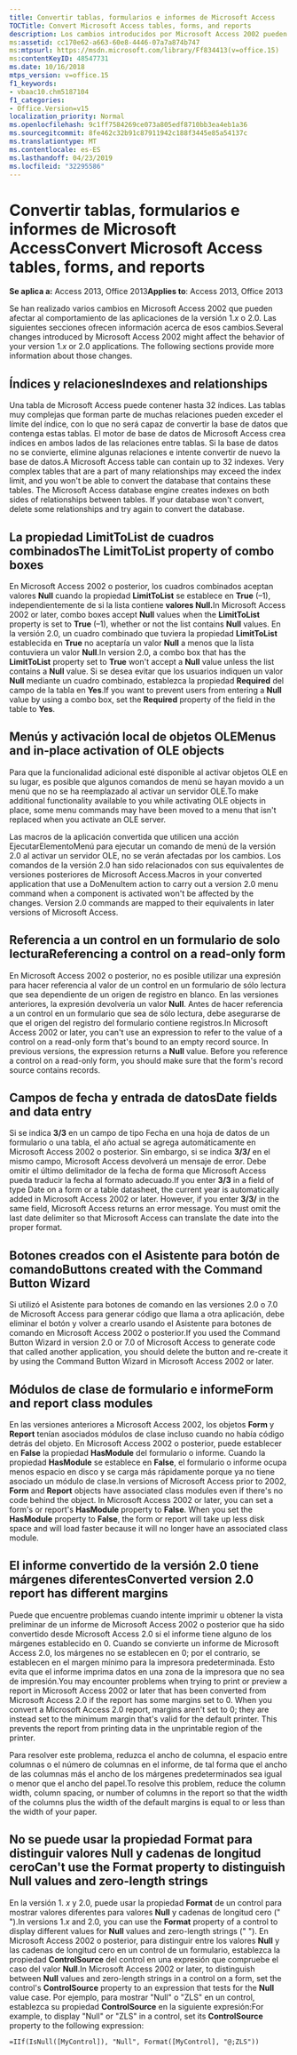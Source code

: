 ```yaml
---
title: Convertir tablas, formularios e informes de Microsoft Access
TOCTitle: Convert Microsoft Access tables, forms, and reports
description: Los cambios introducidos por Microsoft Access 2002 pueden afectar al comportamiento de las aplicaciones de la versión 1.x o 2.0.
ms:assetid: cc170e62-a663-60e8-4446-07a7a874b747
ms:mtpsurl: https://msdn.microsoft.com/library/Ff834413(v=office.15)
ms:contentKeyID: 48547731
ms.date: 10/16/2018
mtps_version: v=office.15
f1_keywords:
- vbaac10.chm5187104
f1_categories:
- Office.Version=v15
localization_priority: Normal
ms.openlocfilehash: 9c1ff7584269ce073a805edf8710bb3ea4eb1a36
ms.sourcegitcommit: 8fe462c32b91c87911942c188f3445e85a54137c
ms.translationtype: MT
ms.contentlocale: es-ES
ms.lasthandoff: 04/23/2019
ms.locfileid: "32295586"
---
```

# <a name="convert-microsoft-access-tables-forms-and-reports"></a><span data-ttu-id="3172b-103">Convertir tablas, formularios e informes de Microsoft Access</span><span class="sxs-lookup"><span data-stu-id="3172b-103">Convert Microsoft Access tables, forms, and reports</span></span>

<span data-ttu-id="3172b-104">**Se aplica a:** Access 2013, Office 2013</span><span class="sxs-lookup"><span data-stu-id="3172b-104">**Applies to**: Access 2013, Office 2013</span></span>

<span data-ttu-id="3172b-p101">Se han realizado varios cambios en Microsoft Access 2002 que pueden afectar al comportamiento de las aplicaciones de la versión 1.*x* o 2.0. Las siguientes secciones ofrecen información acerca de esos cambios.</span><span class="sxs-lookup"><span data-stu-id="3172b-p101">Several changes introduced by Microsoft Access 2002 might affect the behavior of your version 1.*x* or 2.0 applications. The following sections provide more information about those changes.</span></span>

## <a name="indexes-and-relationships"></a><span data-ttu-id="3172b-107">Índices y relaciones</span><span class="sxs-lookup"><span data-stu-id="3172b-107">Indexes and relationships</span></span>

<span data-ttu-id="3172b-p102">Una tabla de Microsoft Access puede contener hasta 32 índices. Las tablas muy complejas que forman parte de muchas relaciones pueden exceder el límite del índice, con lo que no será capaz de convertir la base de datos que contenga estas tablas. El motor de base de datos de Microsoft Access crea índices en ambos lados de las relaciones entre tablas. Si la base de datos no se convierte, elimine algunas relaciones e intente convertir de nuevo la base de datos.</span><span class="sxs-lookup"><span data-stu-id="3172b-p102">A Microsoft Access table can contain up to 32 indexes. Very complex tables that are a part of many relationships may exceed the index limit, and you won't be able to convert the database that contains these tables. The Microsoft Access database engine creates indexes on both sides of relationships between tables. If your database won't convert, delete some relationships and try again to convert the database.</span></span>

## <a name="the-limittolist-property-of-combo-boxes"></a><span data-ttu-id="3172b-112">La propiedad LimitToList de cuadros combinados</span><span class="sxs-lookup"><span data-stu-id="3172b-112">The LimitToList property of combo boxes</span></span>

<span data-ttu-id="3172b-113">En Microsoft Access 2002 o posterior, los cuadros combinados aceptan valores **Null** cuando la propiedad **LimitToList** se establece en **True** (–1), independientemente de si la lista contiene **valores Null.**</span><span class="sxs-lookup"><span data-stu-id="3172b-113">In Microsoft Access 2002 or later, combo boxes accept **Null** values when the **LimitToList** property is set to **True** (–1), whether or not the list contains **Null** values.</span></span> <span data-ttu-id="3172b-114">En la versión 2.0, un cuadro combinado que tuviera la propiedad **LimitToList** establecida en **True** no aceptaría un valor **Null** a menos que la lista contuviera un valor **Null**.</span><span class="sxs-lookup"><span data-stu-id="3172b-114">In version 2.0, a combo box that has the **LimitToList** property set to **True** won't accept a **Null** value unless the list contains a **Null** value.</span></span> <span data-ttu-id="3172b-115">Si se desea evitar que los usuarios indiquen un valor **Null** mediante un cuadro combinado, establezca la propiedad **Required** del campo de la tabla en **Yes**.</span><span class="sxs-lookup"><span data-stu-id="3172b-115">If you want to prevent users from entering a **Null** value by using a combo box, set the **Required** property of the field in the table to **Yes**.</span></span>

## <a name="menus-and-in-place-activation-of-ole-objects"></a><span data-ttu-id="3172b-116">Menús y activación local de objetos OLE</span><span class="sxs-lookup"><span data-stu-id="3172b-116">Menus and in-place activation of OLE objects</span></span>

<span data-ttu-id="3172b-117">Para que la funcionalidad adicional esté disponible al activar objetos OLE en su lugar, es posible que algunos comandos de menú se hayan movido a un menú que no se ha reemplazado al activar un servidor OLE.</span><span class="sxs-lookup"><span data-stu-id="3172b-117">To make additional functionality available to you while activating OLE objects in place, some menu commands may have been moved to a menu that isn't replaced when you activate an OLE server.</span></span>

<span data-ttu-id="3172b-p104">Las macros de la aplicación convertida que utilicen una acción EjecutarElementoMenú para ejecutar un comando de menú de la versión 2.0 al activar un servidor OLE, no se verán afectadas por los cambios. Los comandos de la versión 2.0 han sido relacionados con sus equivalentes de versiones posteriores de Microsoft Access.</span><span class="sxs-lookup"><span data-stu-id="3172b-p104">Macros in your converted application that use a DoMenuItem action to carry out a version 2.0 menu command when a component is activated won't be affected by the changes. Version 2.0 commands are mapped to their equivalents in later versions of Microsoft Access.</span></span>

## <a name="referencing-a-control-on-a-read-only-form"></a><span data-ttu-id="3172b-120">Referencia a un control en un formulario de solo lectura</span><span class="sxs-lookup"><span data-stu-id="3172b-120">Referencing a control on a read-only form</span></span>

<span data-ttu-id="3172b-p105">En Microsoft Access 2002 o posterior, no es posible utilizar una expresión para hacer referencia al valor de un control en un formulario de sólo lectura que sea dependiente de un origen de registro en blanco. En las versiones anteriores, la expresión devolvería un valor **Null**. Antes de hacer referencia a un control en un formulario que sea de sólo lectura, debe asegurarse de que el origen del registro del formulario contiene registros.</span><span class="sxs-lookup"><span data-stu-id="3172b-p105">In Microsoft Access 2002 or later, you can't use an expression to refer to the value of a control on a read-only form that's bound to an empty record source. In previous versions, the expression returns a **Null** value. Before you reference a control on a read-only form, you should make sure that the form's record source contains records.</span></span>

## <a name="date-fields-and-data-entry"></a><span data-ttu-id="3172b-124">Campos de fecha y entrada de datos</span><span class="sxs-lookup"><span data-stu-id="3172b-124">Date fields and data entry</span></span>

<span data-ttu-id="3172b-p106">Si se indica **3/3** en un campo de tipo Fecha en una hoja de datos de un formulario o una tabla, el año actual se agrega automáticamente en Microsoft Access 2002 o posterior. Sin embargo, si se indica **3/3/** en el mismo campo, Microsoft Access devolverá un mensaje de error. Debe omitir el último delimitador de la fecha de forma que Microsoft Access pueda traducir la fecha al formato adecuado.</span><span class="sxs-lookup"><span data-stu-id="3172b-p106">If you enter **3/3** in a field of type Date on a form or a table datasheet, the current year is automatically added in Microsoft Access 2002 or later. However, if you enter **3/3/** in the same field, Microsoft Access returns an error message. You must omit the last date delimiter so that Microsoft Access can translate the date into the proper format.</span></span>

## <a name="buttons-created-with-the-command-button-wizard"></a><span data-ttu-id="3172b-128">Botones creados con el Asistente para botón de comando</span><span class="sxs-lookup"><span data-stu-id="3172b-128">Buttons created with the Command Button Wizard</span></span>

<span data-ttu-id="3172b-129">Si utilizó el Asistente para botones de comando en las versiones 2.0 o 7.0 de Microsoft Access para generar código que llama a otra aplicación, debe eliminar el botón y volver a crearlo usando el Asistente para botones de comando en Microsoft Access 2002 o posterior.</span><span class="sxs-lookup"><span data-stu-id="3172b-129">If you used the Command Button Wizard in version 2.0 or 7.0 of Microsoft Access to generate code that called another application, you should delete the button and re-create it by using the Command Button Wizard in Microsoft Access 2002 or later.</span></span>

## <a name="form-and-report-class-modules"></a><span data-ttu-id="3172b-130">Módulos de clase de formulario e informe</span><span class="sxs-lookup"><span data-stu-id="3172b-130">Form and report class modules</span></span>

<span data-ttu-id="3172b-p107">En las versiones anteriores a Microsoft Access 2002, los objetos **Form** y **Report** tenían asociados módulos de clase incluso cuando no había código detrás del objeto. En Microsoft Access 2002 o posterior, puede establecer en **False** la propiedad **HasModule** del formulario o informe. Cuando la propiedad **HasModule** se establece en **False**, el formulario o informe ocupa menos espacio en disco y se carga más rápidamente porque ya no tiene asociado un módulo de clase.</span><span class="sxs-lookup"><span data-stu-id="3172b-p107">In versions of Microsoft Access prior to 2002, **Form** and **Report** objects have associated class modules even if there's no code behind the object. In Microsoft Access 2002 or later, you can set a form's or report's **HasModule** property to **False**. When you set the **HasModule** property to **False**, the form or report will take up less disk space and will load faster because it will no longer have an associated class module.</span></span>

## <a name="converted-version-20-report-has-different-margins"></a><span data-ttu-id="3172b-134">El informe convertido de la versión 2.0 tiene márgenes diferentes</span><span class="sxs-lookup"><span data-stu-id="3172b-134">Converted version 2.0 report has different margins</span></span>

<span data-ttu-id="3172b-p108">Puede que encuentre problemas cuando intente imprimir u obtener la vista preliminar de un informe de Microsoft Access 2002 o posterior que ha sido convertido desde Microsoft Access 2.0 si el informe tiene alguno de los márgenes establecido en 0. Cuando se convierte un informe de Microsoft Access 2.0, los márgenes no se establecen en 0; por el contrario, se establecen en el margen mínimo para la impresora predeterminada. Esto evita que el informe imprima datos en una zona de la impresora que no sea de impresión.</span><span class="sxs-lookup"><span data-stu-id="3172b-p108">You may encounter problems when trying to print or preview a report in Microsoft Access 2002 or later that has been converted from Microsoft Access 2.0 if the report has some margins set to 0. When you convert a Microsoft Access 2.0 report, margins aren't set to 0; they are instead set to the minimum margin that's valid for the default printer. This prevents the report from printing data in the unprintable region of the printer.</span></span>

<span data-ttu-id="3172b-138">Para resolver este problema, reduzca el ancho de columna, el espacio entre columnas o el número de columnas en el informe, de tal forma que el ancho de las columnas más el ancho de los márgenes predeterminados sea igual o menor que el ancho del papel.</span><span class="sxs-lookup"><span data-stu-id="3172b-138">To resolve this problem, reduce the column width, column spacing, or number of columns in the report so that the width of the columns plus the width of the default margins is equal to or less than the width of your paper.</span></span>

## <a name="cant-use-the-format-property-to-distinguish-null-values-and-zero-length-strings"></a><span data-ttu-id="3172b-139">No se puede usar la propiedad Format para distinguir valores Null y cadenas de longitud cero</span><span class="sxs-lookup"><span data-stu-id="3172b-139">Can't use the Format property to distinguish Null values and zero-length strings</span></span>

<span data-ttu-id="3172b-140">En la versión 1. *x* y 2.0, puede usar la propiedad **Format** de un control para mostrar valores diferentes para valores **Null** y cadenas de longitud cero (" ").</span><span class="sxs-lookup"><span data-stu-id="3172b-140">In versions 1.*x* and 2.0, you can use the **Format** property of a control to display different values for **Null** values and zero-length strings (" ").</span></span> <span data-ttu-id="3172b-141">En Microsoft Access 2002 o posterior, para distinguir entre los valores **Null** y las cadenas de longitud cero en un control de un formulario, establezca la propiedad **ControlSource** del control en una expresión que compruebe el caso del valor **Null**.</span><span class="sxs-lookup"><span data-stu-id="3172b-141">In Microsoft Access 2002 or later, to distinguish between **Null** values and zero-length strings in a control on a form, set the control's **ControlSource** property to an expression that tests for the **Null** value case.</span></span> <span data-ttu-id="3172b-142">Por ejemplo, para mostrar "Null" o "ZLS" en un control, establezca su propiedad **ControlSource** en la siguiente expresión:</span><span class="sxs-lookup"><span data-stu-id="3172b-142">For example, to display "Null" or "ZLS" in a control, set its **ControlSource** property to the following expression:</span></span>

`=IIf(IsNull([MyControl]), "Null", Format([MyControl], "@;ZLS"))`

